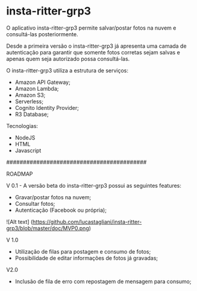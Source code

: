 # insta-ritter-grp3

O aplicativo insta-ritter-grp3 permite salvar/postar fotos na nuvem e consultá-las posteriormente.

Desde a primeira versão o insta-ritter-grp3 já apresenta uma camada de autenticação para garantir que somente fotos corretas sejam salvas e apenas quem seja autorizado possa consultá-las.

O insta-ritter-grp3 utiliza a estrutura de serviços:
- Amazon API Gateway;
- Amazon Lambda;
- Amazon S3;
- Serverless;
- Cognito Identity Provider;
- R3 Database;

Tecnologias:
- NodeJS
- HTML
- Javascript

##########################################

ROADMAP

V 0.1 - A versão beta do insta-ritter-grp3 possui as seguintes features:
- Gravar/postar fotos na nuvem;
- Consultar fotos;
- Autenticação (Facebook ou própria);

![Alt text] (https://github.com/lucastagliani/insta-ritter-grp3/blob/master/doc/MVP0.png)

V 1.0
- Utilização de filas para postagem e consumo de fotos;
- Possibilidade de editar informações de fotos já gravadas;

V2.0
- Inclusão de fila de erro com repostagem de mensagem para consumo;
